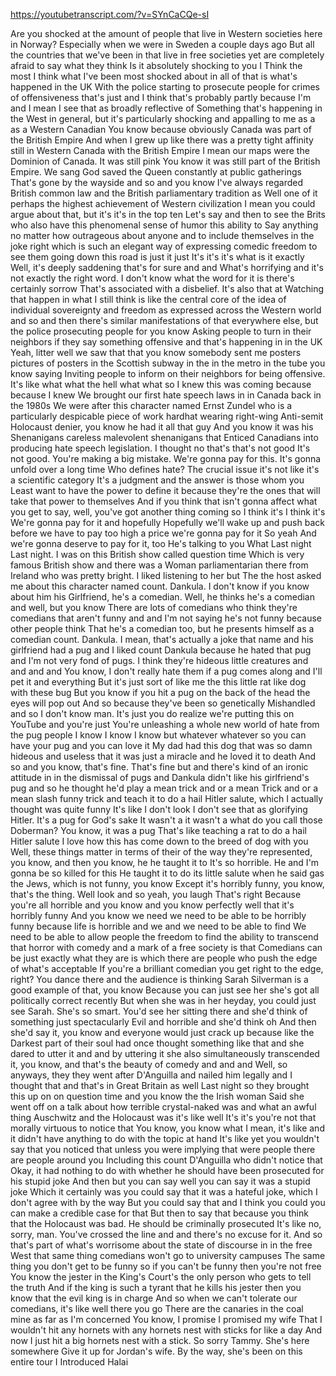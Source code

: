 https://youtubetranscript.com/?v=SYnCaCQe-sI

 Are you shocked at the amount of people that live in Western societies here in Norway? Especially when we were in Sweden a couple days ago But all the countries that we've been in that live in free societies yet are completely afraid to say what they think Is it absolutely shocking to you I Think the most I think what I've been most shocked about in all of that is what's happened in the UK With the police starting to prosecute people for crimes of offensiveness that's just and I think that's probably partly because I'm and I mean I see that as broadly reflective of Something that's happening in the West in general, but it's particularly shocking and appalling to me as a as a Western Canadian You know because obviously Canada was part of the British Empire And when I grew up like there was a pretty tight affinity still in Western Canada with the British Empire I mean our maps were the Dominion of Canada. It was still pink You know it was still part of the British Empire. We sang God saved the Queen constantly at public gatherings That's gone by the wayside and so and you know I've always regarded British common law and the British parliamentary tradition as Well one of it perhaps the highest achievement of Western civilization I mean you could argue about that, but it's it's in the top ten Let's say and then to see the Brits who also have this phenomenal sense of humor this ability to Say anything no matter how outrageous about anyone and to include themselves in the joke right which is such an elegant way of expressing comedic freedom to see them going down this road is just it just It's it's it's what is it exactly Well, it's deeply saddening that's for sure and and What's horrifying and it's not exactly the right word. I don't know what the word for it is there's certainly sorrow That's associated with a disbelief. It's also that at Watching that happen in what I still think is like the central core of the idea of individual sovereignty and freedom as expressed across the Western world and so and then there's similar manifestations of that everywhere else, but the police prosecuting people for you know Asking people to turn in their neighbors if they say something offensive and that's happening in in the UK Yeah, litter well we saw that that you know somebody sent me posters pictures of posters in the Scottish subway in the in the metro in the tube you know saying Inviting people to inform on their neighbors for being offensive. It's like what what the hell what what so I knew this was coming because because I knew We brought our first hate speech laws in in Canada back in the 1980s We were after this character named Ernst Zundel who is a particularly despicable piece of work hardhat wearing right-wing Anti-semit Holocaust denier, you know he had it all that guy And you know it was his Shenanigans careless malevolent shenanigans that Enticed Canadians into producing hate speech legislation. I thought no that's that's not good It's not good. You're making a big mistake. We're gonna pay for this. It's gonna unfold over a long time Who defines hate? The crucial issue it's not like it's a scientific category It's a judgment and the answer is those whom you Least want to have the power to define it because they're the ones that will take that power to themselves And if you think that isn't gonna affect what you get to say, well, you've got another thing coming so I think it's I think it's We're gonna pay for it and hopefully Hopefully we'll wake up and push back before we have to pay too high a price we're gonna pay for it So yeah And we're gonna deserve to pay for it, too He's talking to you What Last night Last night. I was on this British show called question time Which is very famous British show and there was a Woman parliamentarian there from Ireland who was pretty bright. I liked listening to her but The the host asked me about this character named count. Dankula. I don't know if you know about him his Girlfriend, he's a comedian. Well, he thinks he's a comedian and well, but you know There are lots of comedians who think they're comedians that aren't funny and and I'm not saying he's not funny because other people think That he's a comedian too, but he presents himself as a comedian count. Dankula. I mean, that's actually a joke that name and his girlfriend had a pug and I liked count Dankula because he hated that pug and I'm not very fond of pugs. I think they're hideous little creatures and and and and You know, I don't really hate them if a pug comes along and I'll pet it and everything But it's just sort of like me the this little rat like dog with these bug But you know if you hit a pug on the back of the head the eyes will pop out And so because they've been so genetically Mishandled and so I don't know man. It's just you do realize we're putting this on YouTube and you're just You're unleashing a whole new world of hate from the pug people I know I know I know but whatever whatever so you can have your pug and you can love it My dad had this dog that was so damn hideous and useless that it was just a miracle and he loved it to death And so and you know, that's fine. That's fine but and there's kind of an ironic attitude in in the dismissal of pugs and Dankula didn't like his girlfriend's pug and so he thought he'd play a mean trick and or a mean Trick and or a mean slash funny trick and teach it to do a hail Hitler salute, which I actually thought was quite funny It's like I don't look I don't see that as glorifying Hitler. It's a pug for God's sake It wasn't a it wasn't a what do you call those Doberman? You know, it was a pug That's like teaching a rat to do a hail Hitler salute I love how this has come down to the breed of dog with you Well, these things matter in terms of their of the way they're represented, you know, and then you know, he he taught it to It's so horrible. He and I'm gonna be so killed for this He taught it to do its little salute when he said gas the Jews, which is not funny, you know Except it's horribly funny, you know, that's the thing. Well look and so yeah, you laugh That's right Because you're all horrible and you know and you know perfectly well that it's horribly funny And you know we need we need to be able to be horribly funny because life is horrible and we and we need to be able to find We need to be able to allow people the freedom to find the ability to transcend that horror with comedy and a mark of a free society is that Comedians can be just exactly what they are is which there are people who push the edge of what's acceptable If you're a brilliant comedian you get right to the edge, right? You dance there and the audience is thinking Sarah Silverman is a good example of that, you know Because you can just see her she's got all politically correct recently But when she was in her heyday, you could just see Sarah. She's so smart. You'd see her sitting there and she'd think of something just spectacularly Evil and horrible and she'd think oh And then she'd say it, you know and everyone would just crack up because like the Darkest part of their soul had once thought something like that and she dared to utter it and and by uttering it she also simultaneously transcended it, you know, and that's the beauty of comedy and and and Well, so anyways, they they went after D'Anguilla and nailed him legally and I thought that and that's in Great Britain as well Last night so they brought this up on on question time and you know the the Irish woman Said she went off on a talk about how terrible crystal-naked was and what an awful thing Auschwitz and the Holocaust was it's like well It's it's you're not that morally virtuous to notice that You know, you know what I mean, it's like and it didn't have anything to do with the topic at hand It's like yet you wouldn't say that you noticed that unless you were implying that were people there are people around you Including this count D'Anguilla who didn't notice that Okay, it had nothing to do with whether he should have been prosecuted for his stupid joke And then but you can say well you can say it was a stupid joke Which it certainly was you could say that it was a hateful joke, which I don't agree with by the way But you could say that and I think you could you can make a credible case for that But then to say that because you think that the Holocaust was bad. He should be criminally prosecuted It's like no, sorry, man. You've crossed the line and and there's no excuse for it. And so that's part of what's worrisome about the state of discourse in in the free West that same thing comedians won't go to university campuses The same thing you don't get to be funny so if you can't be funny then you're not free You know the jester in the King's Court's the only person who gets to tell the truth And if the king is such a tyrant that he kills his jester then you know that the evil king is in charge And so when we can't tolerate our comedians, it's like well there you go There are the canaries in the coal mine as far as I'm concerned You know, I promise I promised my wife That I wouldn't hit any hornets with any hornets nest with sticks for like a day And now I just hit a big hornets nest with a stick. So sorry Tammy. She's here somewhere Give it up for Jordan's wife. By the way, she's been on this entire tour I Introduced Halai